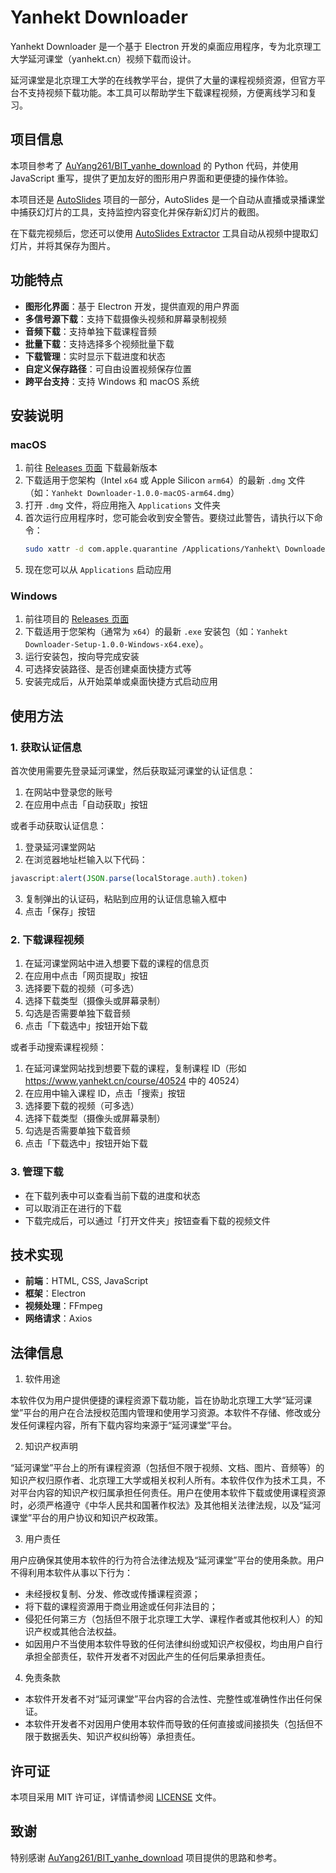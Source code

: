 # Yanhekt Downloader

Yanhekt Downloader 是一个基于 Electron 开发的桌面应用程序，专为北京理工大学延河课堂（yanhekt.cn）视频下载而设计。

延河课堂是北京理工大学的在线教学平台，提供了大量的课程视频资源，但官方平台不支持视频下载功能。本工具可以帮助学生下载课程视频，方便离线学习和复习。

## 项目信息

本项目参考了 [AuYang261/BIT_yanhe_download](https://github.com/AuYang261/BIT_yanhe_download) 的 Python 代码，并使用 JavaScript 重写，提供了更加友好的图形用户界面和更便捷的操作体验。

本项目还是 [AutoSlides](https://github.com/bit-admin/Yanhekt-AutoSlides) 项目的一部分，AutoSlides 是一个自动从直播或录播课堂中捕获幻灯片的工具，支持监控内容变化并保存新幻灯片的截图。

在下载完视频后，您还可以使用 [AutoSlides Extractor](https://github.com/bit-admin/AutoSlides-extractor) 工具自动从视频中提取幻灯片，并将其保存为图片。

## 功能特点

- **图形化界面**：基于 Electron 开发，提供直观的用户界面
- **多信号源下载**：支持下载摄像头视频和屏幕录制视频
- **音频下载**：支持单独下载课程音频
- **批量下载**：支持选择多个视频批量下载
- **下载管理**：实时显示下载进度和状态
- **自定义保存路径**：可自由设置视频保存位置
- **跨平台支持**：支持 Windows 和 macOS 系统

## 安装说明

### macOS

1. 前往 [Releases 页面](https://github.com/bit-admin/Yanhekt-downloader-electron/releases) 下载最新版本
2. 下载适用于您架构（Intel `x64` 或 Apple Silicon `arm64`）的最新 `.dmg` 文件（如：`Yanhekt Downloader-1.0.0-macOS-arm64.dmg`）
3. 打开 `.dmg` 文件，将应用拖入 `Applications` 文件夹
4. 首次运行应用程序时，您可能会收到安全警告。要绕过此警告，请执行以下命令：
   ```bash
   sudo xattr -d com.apple.quarantine /Applications/Yanhekt\ Downloader.app
   ```
5. 现在您可以从 `Applications` 启动应用

### Windows

1. 前往项目的 [Releases 页面](https://github.com/bit-admin/Yanhekt-downloader-electron/releases)
2. 下载适用于您架构（通常为 `x64`）的最新 `.exe` 安装包（如：`Yanhekt Downloader-Setup-1.0.0-Windows-x64.exe`）。
3. 运行安装包，按向导完成安装
4. 可选择安装路径、是否创建桌面快捷方式等
5. 安装完成后，从开始菜单或桌面快捷方式启动应用

## 使用方法

### 1. 获取认证信息

首次使用需要先登录延河课堂，然后获取延河课堂的认证信息：

1. 在网站中登录您的账号
2. 在应用中点击「自动获取」按钮

或者手动获取认证信息：

1. 登录延河课堂网站
2. 在浏览器地址栏输入以下代码：
```javascript
javascript:alert(JSON.parse(localStorage.auth).token)
```
3. 复制弹出的认证码，粘贴到应用的认证信息输入框中
4. 点击「保存」按钮

### 2. 下载课程视频

1. 在延河课堂网站中进入想要下载的课程的信息页
2. 在应用中点击「网页提取」按钮
3. 选择要下载的视频（可多选）
4. 选择下载类型（摄像头或屏幕录制）
5. 勾选是否需要单独下载音频
6. 点击「下载选中」按钮开始下载

或者手动搜索课程视频：

1. 在延河课堂网站找到想要下载的课程，复制课程 ID（形如 https://www.yanhekt.cn/course/40524 中的 40524）
2. 在应用中输入课程 ID，点击「搜索」按钮
3. 选择要下载的视频（可多选）
4. 选择下载类型（摄像头或屏幕录制）
5. 勾选是否需要单独下载音频
6. 点击「下载选中」按钮开始下载

### 3. 管理下载

- 在下载列表中可以查看当前下载的进度和状态
- 可以取消正在进行的下载
- 下载完成后，可以通过「打开文件夹」按钮查看下载的视频文件

## 技术实现

- **前端**：HTML, CSS, JavaScript
- **框架**：Electron
- **视频处理**：FFmpeg
- **网络请求**：Axios

## 法律信息

1. 软件用途

本软件仅为用户提供便捷的课程资源下载功能，旨在协助北京理工大学“延河课堂”平台的用户在合法授权范围内管理和使用学习资源。本软件不存储、修改或分发任何课程内容，所有下载内容均来源于“延河课堂”平台。

2. 知识产权声明

“延河课堂”平台上的所有课程资源（包括但不限于视频、文档、图片、音频等）的知识产权归原作者、北京理工大学或相关权利人所有。本软件仅作为技术工具，不对平台内容的知识产权归属承担任何责任。用户在使用本软件下载或使用课程资源时，必须严格遵守《中华人民共和国著作权法》及其他相关法律法规，以及“延河课堂”平台的用户协议和知识产权政策。

3. 用户责任

用户应确保其使用本软件的行为符合法律法规及“延河课堂”平台的使用条款。用户不得利用本软件从事以下行为：

- 未经授权复制、分发、修改或传播课程资源；
- 将下载的课程资源用于商业用途或任何非法目的；
- 侵犯任何第三方（包括但不限于北京理工大学、课程作者或其他权利人）的知识产权或其他合法权益。
- 如因用户不当使用本软件导致的任何法律纠纷或知识产权侵权，均由用户自行承担全部责任，软件开发者不对因此产生的任何后果承担责任。

4. 免责条款

- 本软件开发者不对“延河课堂”平台内容的合法性、完整性或准确性作出任何保证。
- 本软件开发者不对因用户使用本软件而导致的任何直接或间接损失（包括但不限于数据丢失、知识产权纠纷等）承担责任。

## 许可证

本项目采用 MIT 许可证，详情请参阅 [LICENSE](LICENSE) 文件。

## 致谢

特别感谢 [AuYang261/BIT_yanhe_download](https://github.com/AuYang261/BIT_yanhe_download) 项目提供的思路和参考。